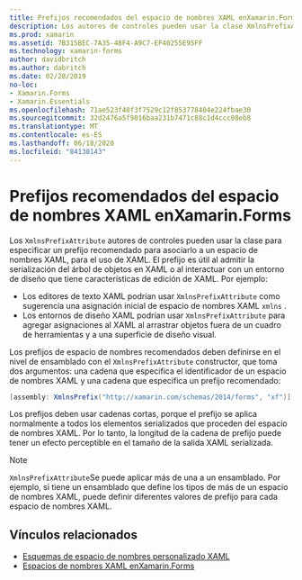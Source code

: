 ```yaml
---
title: Prefijos recomendados del espacio de nombres XAML enXamarin.Forms
description: Los autores de controles pueden usar la clase XmlnsPrefixAttribute para especificar un prefijo recomendado para asociarlo a un espacio de nombres XAML, para el uso de XAML.
ms.prod: xamarin
ms.assetid: 7B315BEC-7A35-48F4-A9C7-EF40255E95FF
ms.technology: xamarin-forms
author: davidbritch
ms.author: dabritch
ms.date: 02/28/2019
no-loc:
- Xamarin.Forms
- Xamarin.Essentials
ms.openlocfilehash: 71ae523f40f3f7529c12f853778404e224fbae30
ms.sourcegitcommit: 32d2476a5f9016baa231b7471c88c1d4ccc08eb8
ms.translationtype: MT
ms.contentlocale: es-ES
ms.lasthandoff: 06/18/2020
ms.locfileid: "84138143"
---
```

# <a name="xaml-namespace-recommended-prefixes-in-xamarinforms"></a>Prefijos recomendados del espacio de nombres XAML enXamarin.Forms

Los `XmlnsPrefixAttribute` autores de controles pueden usar la clase para especificar un prefijo recomendado para asociarlo a un espacio de nombres XAML, para el uso de XAML. El prefijo es útil al admitir la serialización del árbol de objetos en XAML o al interactuar con un entorno de diseño que tiene características de edición de XAML. Por ejemplo:

- Los editores de texto XAML podrían usar `XmlnsPrefixAttribute` como sugerencia una asignación inicial de espacio de nombres XAML `xmlns` .
- Los entornos de diseño XAML podrían usar `XmlnsPrefixAttribute` para agregar asignaciones al XAML al arrastrar objetos fuera de un cuadro de herramientas y a una superficie de diseño visual.

Los prefijos de espacio de nombres recomendados deben definirse en el nivel de ensamblado con el `XmlnsPrefixAttribute` constructor, que toma dos argumentos: una cadena que especifica el identificador de un espacio de nombres XAML y una cadena que especifica un prefijo recomendado:

```csharp
[assembly: XmlnsPrefix("http://xamarin.com/schemas/2014/forms", "xf")]
```

Los prefijos deben usar cadenas cortas, porque el prefijo se aplica normalmente a todos los elementos serializados que proceden del espacio de nombres XAML. Por lo tanto, la longitud de la cadena de prefijo puede tener un efecto perceptible en el tamaño de la salida XAML serializada.

> [!NOTE]
> `XmlnsPrefixAttribute`Se puede aplicar más de una a un ensamblado. Por ejemplo, si tiene un ensamblado que define los tipos de más de un espacio de nombres XAML, puede definir diferentes valores de prefijo para cada espacio de nombres XAML.

## <a name="related-links"></a>Vínculos relacionados

- [Esquemas de espacio de nombres personalizado XAML](custom-namespace-schemas.md)
- [Espacios de nombres XAML enXamarin.Forms](namespaces.md)
